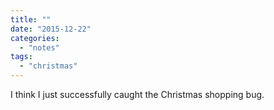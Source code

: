 ```yaml
---
title: ""
date: "2015-12-22"
categories: 
  - "notes"
tags: 
  - "christmas"
---
```


I think I just successfully caught the Christmas shopping bug.
